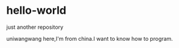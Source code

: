 # hello-world
just another repository

uniwangwang here,I'm from china.I want to know how to program.
